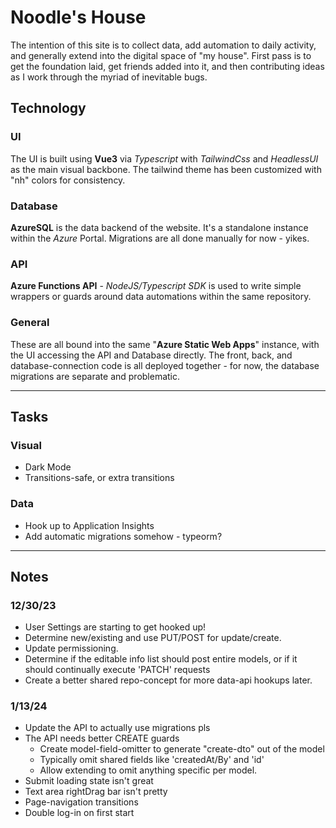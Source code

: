 # Noodle's House

The intention of this site is to collect data, add automation to daily activity, and generally extend into the digital space of "my house".
First pass is to get the foundation laid, get friends added into it, and then contributing ideas as I work through the myriad of inevitable bugs.

## Technology

### UI

The UI is built using **Vue3** via _Typescript_ with _TailwindCss_ and _HeadlessUI_ as the main visual backbone. The tailwind theme has been customized with "nh" colors for consistency.

### Database

**AzureSQL** is the data backend of the website. It's a standalone instance within the _Azure_ Portal.
Migrations are all done manually for now - yikes.

### API

**Azure Functions API** - _NodeJS/Typescript SDK_ is used to write simple wrappers or guards around data automations within the same repository.

### General

These are all bound into the same "**Azure Static Web Apps**" instance, with the UI accessing the API and Database directly. The front, back, and database-connection code is all deployed together - for now, the database migrations are separate and problematic.

---

## Tasks

### Visual

- Dark Mode
- Transitions-safe, or extra transitions

### Data

- Hook up to Application Insights
- Add automatic migrations somehow - typeorm?

---

## Notes

### 12/30/23

- User Settings are starting to get hooked up!
- Determine new/existing and use PUT/POST for update/create.
- Update permissioning.
- Determine if the editable info list should post entire models, or if it should continually execute 'PATCH' requests
- Create a better shared repo-concept for more data-api hookups later.

### 1/13/24

- Update the API to actually use migrations pls
- The API needs better CREATE guards
  - Create model-field-omitter to generate "create-dto" out of the model
  - Typically omit shared fields like 'createdAt/By' and 'id'
  - Allow extending to omit anything specific per model.
- Submit loading state isn't great
- Text area rightDrag bar isn't pretty
- Page-navigation transitions
- Double log-in on first start
